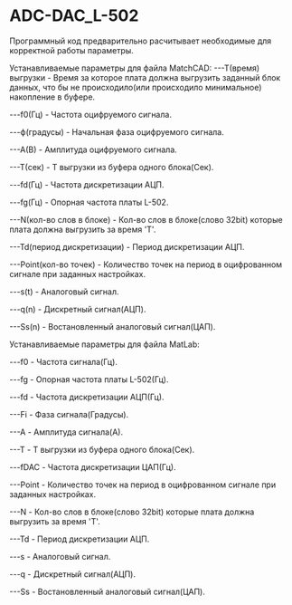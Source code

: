 # ADC-DAC_L-502
Программный код предварительно расчитывает необходимые для корректной работы параметры.

Устанавливаемые параметры для файла MatchCAD:
---T(время) выгрузки - Время за которое плата должна выгрузить заданный блок данных, что бы не происходило(или происходило 
минимальное) накопление в буфере.

---f0(Гц) - Частота оцифруемого сигнала.

---ф(градусы) - Начальная фаза оцифруемого сигнала.

---А(В) - Амплитуда оцифруемого сигнала.

---T(сек) - Т выгрузки из буфера одного блока(Сек).

---fd(Гц) - Частота дискретизации АЦП.

---fg(Гц) - Опорная частота платы L-502.

---N(кол-во слов в блоке) - Кол-во слов в блоке(cлово 32bit)  которые плата должна выгрузить за время 'T'.

---Td(период дискретизации) - Период дискретизации АЦП. 

---Point(кол-во точек) - Количество точек на период в оцифрованном сигнале при заданных настройках.

---s(t) - Аналоговый сигнал.

---q(n) - Дискретный сигнал(АЦП).

---Ss(n) - Востановленный аналоговый сигнал(ЦАП).


Устанавливаемые параметры для файла MatLab:

---f0 - Частота сигнала(Гц).

---fg - Опорная частота платы L-502(Гц).

---fd - Частота дискретизации АЦП(Гц).

---Fi - Фаза сигнала(Градусы).

---A - Амплитуда сигнала(А).

---T - Т выгрузки из буфера одного блока(Сек).

---fDAC - Частота дискретизации ЦАП(Гц).

---Point - Количество точек на период в оцифрованном сигнале при заданных настройках.

---N - Кол-во слов в блоке(cлово 32bit)  которые плата должна выгрузить за время 'T'.

---Td - Период дискретизации АЦП.

---s - Аналоговый сигнал.

---q - Дискретный сигнал(АЦП).

---Ss - Востановленный аналоговый сигнал(ЦАП).

